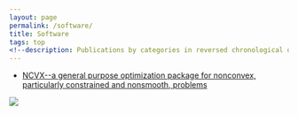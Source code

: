 ```yaml
---
layout: page
permalink: /software/
title: Software
tags: top
<!--description: Publications by categories in reversed chronological order. -->
---
```



+ [NCVX--a general purpose optimization package for nonconvex, particularly constrained and nonsmooth, problems](https://ncvx.org/) 
<div class="img_row">
    <img class="col three" src="nvcx_logo.png">
</div>
  

